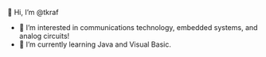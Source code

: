👋 Hi, I’m @tkraf
- 👀 I’m interested in communications technology, embedded systems, and analog circuits!
- 🌱 I’m currently learning Java and Visual Basic.

<!---
tkraf/tkraf is a ✨ special ✨ repository because its `README.md` (this file) appears on your GitHub profile.
You can click the Preview link to take a look at your changes.
--->
